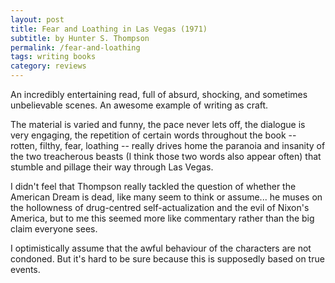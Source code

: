 ```yaml
---
layout: post
title: Fear and Loathing in Las Vegas (1971)
subtitle: by Hunter S. Thompson
permalink: /fear-and-loathing
tags: writing books
category: reviews
---
```


An incredibly entertaining read, full of absurd, shocking, and sometimes unbelievable scenes.
An awesome example of writing as craft.
<!--more-->
The material is varied and funny, the pace never lets off, the dialogue is very engaging, the repetition of certain words throughout the book -- rotten, filthy, fear, loathing -- really drives home the paranoia and insanity of the two treacherous beasts (I think those two words also appear often) that stumble and pillage their way through Las Vegas.

I didn't feel that Thompson really tackled the question of whether the American Dream is dead, like many seem to think or assume...
he muses on the hollowness of drug-centred self-actualization and the evil of Nixon's America, but to me this seemed more like commentary rather than the big claim everyone sees.

I optimistically assume that the awful behaviour of the characters are not condoned.
But it's hard to be sure because this is supposedly based on true events.